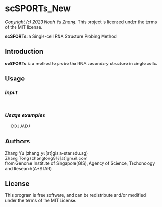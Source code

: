 # scSPORTs_New
*Copyright (c) 2023 Noah Yu Zhang*. This project is licensed under the terms of the MIT license.

__scSPORTs__: a Single-cell RNA Structure Probing Method

## Introduction

__scSPORTs__ is a method to probe the RNA secondary structure in single cells. 

## Usage
### *Input*
<!-- #### -->&nbsp;&nbsp;&nbsp;&nbsp;
### *Usage examples*

&nbsp;&nbsp;&nbsp;&nbsp;
DDJJADJ


## Authors

Zhang Yu (zhang_yu[at]gis.a-star.edu.sg)  
Zhang Tong (zhangtong516[at]gmail.com)  
from Genome Institute of Singapore(GIS), Agency of Science, Techonology and Research(A*STAR)  


## License

This program is free software, and can be redistribute and/or modified under the terms of the MIT License.

